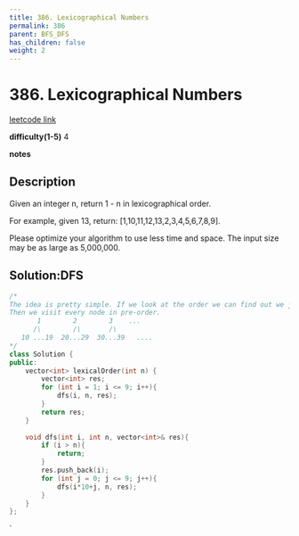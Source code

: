 ```yaml
---
title: 386. Lexicographical Numbers
permalink: 386
parent: BFS_DFS
has_children: false
weight: 2
---
```

# 386. Lexicographical Numbers
[leetcode link](https://leetcode.com/problems/lexicographical-numbers/)

**difficulty(1-5)** 
4

**notes**   


## Description
Given an integer n, return 1 - n in lexicographical order.

For example, given 13, return: [1,10,11,12,13,2,3,4,5,6,7,8,9].

Please optimize your algorithm to use less time and space. The input size may be as large as 5,000,000.



## Solution:DFS

```c++
/*
The idea is pretty simple. If we look at the order we can find out we just keep adding digit from 0 to 9 to every digit and make it a tree.
Then we visit every node in pre-order. 
       1        2        3    ...
      /\        /\       /\
   10 ...19  20...29  30...39   ....
*/
class Solution {
public:
    vector<int> lexicalOrder(int n) {
        vector<int> res;
        for (int i = 1; i <= 9; i++){
            dfs(i, n, res);
        }
        return res;
    }
    
    void dfs(int i, int n, vector<int>& res){
        if (i > n){
            return;
        }
        res.push_back(i);
        for (int j = 0; j <= 9; j++){
            dfs(i*10+j, n, res);
        }
    }
};
```

<!-- 
Default label
{: .label }

Blue label
{: .label .label-blue }

Stable
{: .label .label-green }

New release
{: .label .label-purple }

Coming soon
{: .label .label-yellow }

Deprecated
{: .label .label-red } -->
`